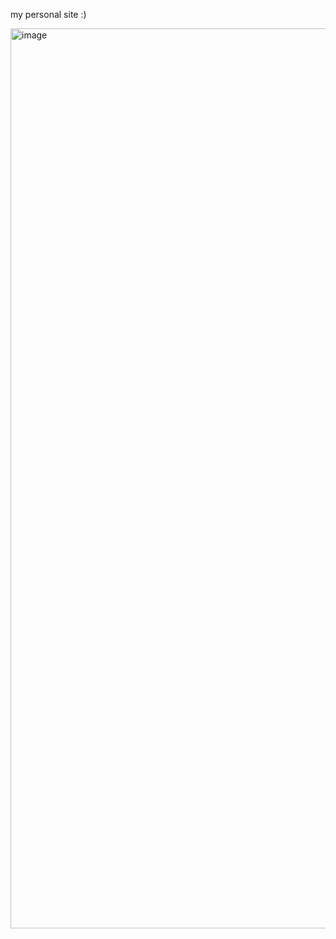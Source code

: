 my personal site :)

<img width="1440" alt="image" src="https://github.com/shrad059/portfolio/assets/109416956/aed16912-ec2b-4c67-9d97-1df96d83bd25">
